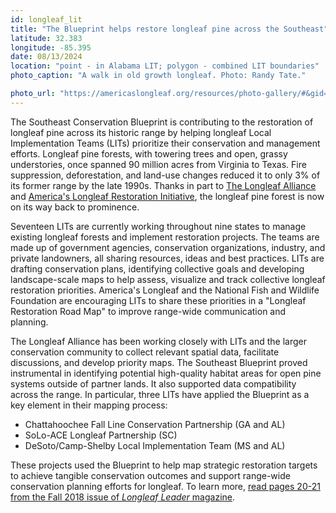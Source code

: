 ```yaml
---
id: longleaf_lit
title: "The Blueprint helps restore longleaf pine across the Southeast"
latitude: 32.383
longitude: -85.395
date: 08/13/2024
location: "point - in Alabama LIT; polygon - combined LIT boundaries"
photo_caption: "A walk in old growth longleaf. Photo: Randy Tate."

photo_url: "https://americaslongleaf.org/resources/photo-gallery/#&gid=1&pid=10"
---
```


The Southeast Conservation Blueprint is contributing to the restoration of longleaf pine across its historic range by helping longleaf Local Implementation Teams (LITs) prioritize their conservation and management efforts. Longleaf pine forests, with towering trees and open, grassy understories, once spanned 90 million acres from Virginia to Texas. Fire suppression, deforestation, and land-use changes reduced it to only 3% of its former range by the late 1990s. Thanks in part to [The Longleaf Alliance](https://longleafalliance.org/) and [America's Longleaf Restoration Initiative](http://americaslongleaf.org/), the longleaf pine forest is now on its way back to prominence.


Seventeen LITs are currently working throughout nine states to manage existing longleaf forests and implement restoration projects. The teams are made up of government agencies, conservation organizations, industry, and private landowners, all sharing resources, ideas and best practices. LITs are drafting conservation plans, identifying collective goals and developing landscape-scale maps to help assess, visualize and track collective longleaf restoration priorities. America's Longleaf and the National Fish and Wildlife Foundation are encouraging LITs to share these priorities in a "Longleaf Restoration Road Map" to improve range-wide communication and planning.


The Longleaf Alliance has been working closely with LITs and the larger conservation community to collect relevant spatial data, facilitate discussions, and develop priority maps. The Southeast Blueprint proved instrumental in identifying potential high-quality habitat areas for open pine systems outside of partner lands. It also supported data compatibility across the range. In particular, three LITs have applied the Blueprint as a key element in their mapping process:


* Chattahoochee Fall Line Conservation Partnership (GA and AL)
* SoLo-ACE Longleaf Partnership (SC)
* DeSoto/Camp-Shelby Local Implementation Team (MS and AL)


These projects used the Blueprint to help map strategic restoration targets to achieve tangible conservation outcomes and support range-wide conservation planning efforts for longleaf. To learn more, [read pages 20-21 from the Fall 2018 issue of *Longleaf Leader* magazine](https://issuu.com/thelongleafleader/docs/18003722_longleaf-leader-fall-2018-).

